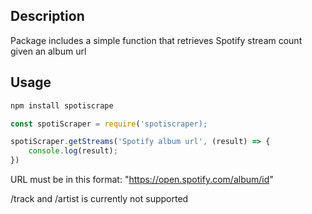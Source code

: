 ## Description

Package includes a simple function that retrieves Spotify stream count given an album url

## Usage

```sh
npm install spotiscrape
```

```js
const spotiScraper = require('spotiscraper);

spotiScraper.getStreams('Spotify album url', (result) => {
    console.log(result);
})

```

URL must be in this format:
"https://open.spotify.com/album/id"

/track and /artist is currently not supported